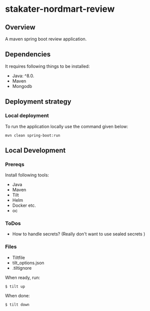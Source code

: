 # stakater-nordmart-review

## Overview

A maven spring boot review application.

## Dependencies

It requires following things to be installed:

* Java: ^8.0.
* Maven
* Mongodb

## Deployment strategy

### Local deployment

To run the application locally use the command given below:

```
mvn clean spring-boot:run
```

## Local Development

### Prereqs

Install following tools:

- Java
- Maven
- Tilt
- Helm
- Docker etc.
- oc

### ToDos

- How to handle secrets? (Really don't want to use sealed secrets )

### Files

- Tiltfile
- tilt_options.json
- .tiltignore

When ready, run:

```
$ tilt up
```

When done:

```
$ tilt down
```